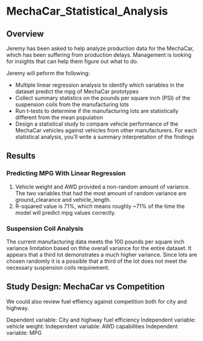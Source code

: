 # MechaCar_Statistical_Analysis

## Overview

Jeremy has been asked to help analyze production data for the MechaCar, which has been suffering from production delays. Management is looking for insights that can help them figure out what to do.

Jeremy will peform the following:

- Multiple linear regression analysis to identify which variables in the dataset predict the mpg of MechaCar prototypes
- Collect summary statistics on the pounds per square inch (PSI) of the suspension coils from the manufacturing lots
- Run t-tests to determine if the manufacturing lots are statistically different from the mean population
- Design a statistical study to compare vehicle performance of the MechaCar vehicles against vehicles from other manufacturers. For each statistical analysis, you’ll write a summary interpretation of the findings

## Results

### Predicting MPG With Linear Regression

1. Vehicle weight and AWD provided a non-random amount of variance. The two variables that had the most amount of random variance are ground_clearance and vehicle_length.
2. R-squared value is 71%, which means roughly ~71% of the time the model will predict mpg values correctly.

### Suspension Coil Analysis
The current manufacturing data meets the 100 pounds per square inch variance limitation based on thhe overall variance for the entire dataset. It appears that a third lot demonstrates a much higher variance. Since lots are chosen randomly it is a possible that a third of the lot does not meet the necessary suspension coils requirement.

## Study Design: MechaCar vs Competition

We could also review fuel effiency against competition both for city and highway.

Dependent variable: City and highway fuel efficiency
Independent variable: vehicle weight: 
Independent variable: AWD capabilities 
Independent variable: MPG

